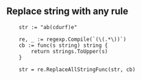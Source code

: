 ## Replace string with any rule

```golang
	str := "ab(cdurf)e"

	re, _ := regexp.Compile(`(\(.*\))`)
	cb := func(s string) string {
		return strings.ToUpper(s)
	}

	str = re.ReplaceAllStringFunc(str, cb)
```
